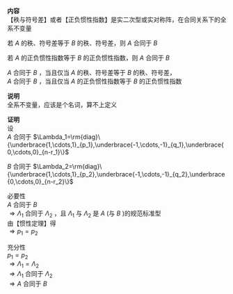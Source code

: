 **内容**  
【秩与符号差】或者【正负惯性指数】是实二次型或实对称阵，在合同关系下的全系不变量  
  
若 $A$ 的秩、符号差等于 $B$ 的秩、符号差，则 $A$ 合同于 $B$  
  
若 $A$ 的正负惯性指数等于 $B$ 的正负惯性指数，则 $A$ 合同于 $B$  
  
 $A$ 合同于 $B$ ，当且仅当 $A$ 的秩、符号差等于 $B$ 的秩、符号差，  
 $A$ 合同于 $B$ ，当且仅当 $A$ 的正负惯性指数等于 $B$ 的正负惯性指数  
  
**说明**  
全系不变量，应该是个名词，算不上定义  
  
**证明**  
设  
 $A$ 合同于 $\Lambda_1=\rm{diag}\{\underbrace{1,\cdots,1}_{p_1},\underbrace{-1,\cdots,-1}_{q_1},\underbrace{0,\cdots,0}_{n-r_1}\}$  
  
 $B$ 合同于 $\Lambda_2=\rm{diag}\{\underbrace{1,\cdots,1}_{p_2},\underbrace{-1,\cdots,-1}_{q_2},\underbrace{0,\cdots,0}_{n-r_2}\}$  
  
必要性  
 $A$ 合同于 $B$  
 $\Rightarrow \Lambda_1$ 合同于 $\Lambda_2$ ，且 $\Lambda_1$ 与 $\Lambda_2$ 是 $A$ (与 $B$ )的规范标准型  
由【惯性定理】得  
 $\Rightarrow p_1=p_2$  
  
充分性  
 $p_1=p_2$  
 $\Rightarrow \Lambda_1=\Lambda_2$  
 $\Rightarrow \Lambda_1$ 合同于 $\Lambda_2$  
 $\Rightarrow A$ 合同于 $B$  
  
